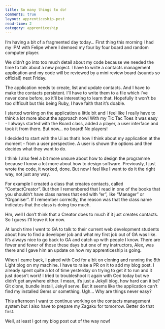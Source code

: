```yaml
---
title: So many things to do!
comments: true
layout: apprenticeship-post
read-time: 2
category: apprenticeship
---
```


I’m having a bit of a fragmented day today… First thing this morning I had my IPM with Felipe where I demoed my four by four board and random computer player.

<!--break-->

We didn’t go into too much detail about my code because we needed the time to talk about a new project. I have to write a contacts management application and my code will be reviewed by a mini review board (sounds so official!) next Friday. 

The application needs to create, list and update contacts. And I have to make the contacts persistent. I’ll have to write them to a file which I’ve never done before, so it’ll be interesting to learn that. Hopefully it won’t be too difficult but this being Ruby, I have faith that it’s doable.

I started working on the application a little bit and I feel like I really have to think a lot more about the approach now! With my Tic Tac Toes it was easy - I always started with the Board class, added a player, a user interface and took it from there. But now… no board! No players!

I decided to start with the Ui as that’s how I think about my application at the moment - from a user perspective. A user is shown the options and then decides what they want to do.

I think I also feel a bit more unsure about how to design the programme because I know a lot more about how to design software. Previously, I just wrote the code, it worked, done. But now I feel like I want to do it the right way, not just any way.

For example I created a class that creates contacts, called “ContactCreator”. But then I remembered that I read in one of the books that you shouldn’t have class names that end with “er”, like “Manager” or “Organiser”. If I remember correctly, the reason was that the class name indicates that the class is doing too much.

Hm, well I don’t think that a Creator does to much if it just creates contacts. So I guess I’ll leave it for now.

At lunch time I went to GA to talk to their current web development students about how to find a developer job and what my first job out of GA was like. It’s always nice to go back to GA and catch up with people I know. There are fewer and fewer of those these days but one of my instructors, Alex, was there and I gave him an update on how my apprenticeship is going.

When I came back, I paired with Ced for a bit on cloning and running the 8th Light blog on my machine. I have to raise a PR on it to add my blog post. I already spent quite a lot of time yesterday on trying to get it to run and it just doesn’t work! I tried to troubleshoot it again with Ced today but we didn’t get anywhere either. I mean, it’s just a Jekyll blog, how hard can it be? Git clone, bundle install, Jekyll serve. But it seems like the application can’t find my installed Gems or something. Ugh… Why are things never easy?

This afternoon I want to continue working on the contacts management system but I also have to prepare my Zagaku for tomorrow. Better do that first.

Well, at least I got my blog post out of the way now!
